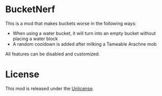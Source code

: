 # BucketNerf
This is a mod that makes buckets worse in the following ways:
* When using a water bucket, it will turn into an empty bucket without placing a water block
* A random cooldown is added after milking a Tameable Arachne mob

All features can be disabled and customized.

# License
This mod is released under the [Unlicense](UNLICENSE).
